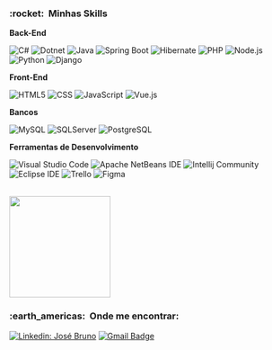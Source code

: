 <h3> :rocket: &nbsp;Minhas Skills </h3>

**Back-End**

  ![C#](https://img.shields.io/badge/-CSharp-333333?style=flat&logo=C%2B%2B&logoColor=csharp)
  ![Dotnet](https://img.shields.io/badge/-.Net-333333?style=flat&logo=dotnet)
  ![Java](https://img.shields.io/badge/-Java-333333?style=flat&logo=Java&logoColor=007396)
  ![Spring Boot](https://img.shields.io/badge/-SpringBoot-333333?style=flat&logo=springboot&logoColor=green)
  ![Hibernate](https://img.shields.io/badge/-Hibernate-333333?style=flat&logo=hibernate&logoColor=grey)
  ![PHP](https://img.shields.io/badge/-PHP-333333?style=flat&logo=php)
  ![Node.js](https://img.shields.io/badge/-Node-333333?style=flat&logo=node.js)
  ![Python](https://img.shields.io/badge/-Python-333333?style=flat&logo=python)
  ![Django](https://img.shields.io/badge/-Django-333333?style=flat&logo=django)
  

**Front-End**

  ![HTML5](https://img.shields.io/badge/-HTML5-333333?style=flat&logo=HTML5)
  ![CSS](https://img.shields.io/badge/-CSS-333333?style=flat&logo=CSS3&logoColor=1572B6)
  ![JavaScript](https://img.shields.io/badge/-JavaScript-333333?style=flat&logo=javascript)
  ![Vue.js](https://img.shields.io/badge/-Vue.js-333333?style=flat&logo=vue.js)

**Bancos**

  ![MySQL](https://img.shields.io/badge/-MySQL-333333?style=flat&logo=mysql)
  ![SQLServer](https://img.shields.io/badge/-SQLServer-333333?style=flat&logo=microsoftsqlserver)
  ![PostgreSQL](https://img.shields.io/badge/-PostgreSQL-333333?style=flat&logo=postgresql)

<!-- **DevOps**

  ![Git](https://img.shields.io/badge/-Git-333333?style=flat&logo=git)
  ![GitHub](https://img.shields.io/badge/-GitHub-333333?style=flat&logo=github)
  ![Bitbucket](https://img.shields.io/badge/-Bitbucket-333333?style=flat&logo=bitbucket)
  ![Docker](https://img.shields.io/badge/-Docker-333333?style=flat&logo=docker)
  ![Travis](https://img.shields.io/badge/-Travis-333333?style=flat&logo=travis)
<!--  -->
**Ferramentas de Desenvolvimento**

  ![Visual Studio Code](https://img.shields.io/badge/-Visual%20Studio%20Code-333333?style=flat&logo=visual-studio-code&logoColor=007ACC)
  ![Apache NetBeans IDE](https://img.shields.io/badge/-Apache%20NetBeans%20IDE-333333?style=flat&logo=apachenetbeanside)
  ![Intellij Community](https://img.shields.io/badge/-Intellij%20IDE%20Community-333333?style=flat&logo=intellijidea)
  ![Eclipse IDE](https://img.shields.io/badge/-Eclipse%20IDE-333333?style=flat&logo=eclipseide&logoColor=2C2255)
  ![Trello](https://img.shields.io/badge/-Trello-333333?style=flat&logo=trello&logoColor=007ACC)
  ![Figma](https://img.shields.io/badge/-Figma-333333?style=flat&logo=figma&logoColor=007ACC)
  
<br/>

<a href="https://github.com/js-bruno">
  <img height="180em" src="https://github-readme-stats.vercel.app/api?username=js-bruno&theme=ayu-mirage&show_icons=true" />
</a>

<br/>

<h3> :earth_americas: &nbsp;Onde me encontrar: </h3> 

[![Linkedin: José Bruno](https://img.shields.io/badge/-José%20Bruno-blue?style=flat-square&logo=Linkedin&logoColor=white&link=https://www.linkedin.com/in/jos%C3%A9-bruno-b89255204/)](https://www.linkedin.com/in/jos%C3%A9-bruno-b89255204/)
[![Gmail Badge](https://img.shields.io/badge/-brunocebrsilva@email.com-006bed?style=flat-square&logo=Gmail&logoColor=white&link=mailto:brunocebrsilva@gmail.com)](mailto:brunocebrsilva@gmail.com)
<!-- [![GitHub SEU NOME]( https://img.shields.io/github/followers/VanessaSwerts?label=follow&style=social)](LINK-DO-SEU-GITHUB) -->
